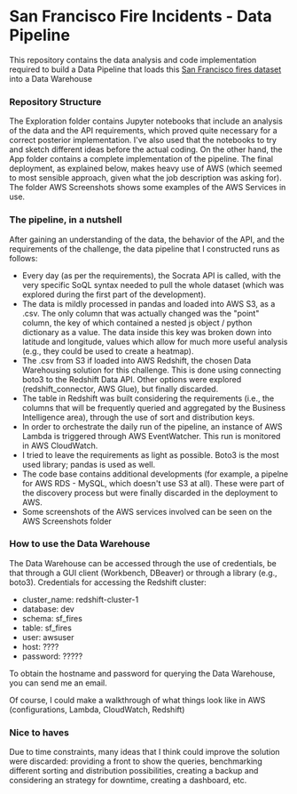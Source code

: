 # San Francisco Fire Incidents - Data Pipeline

This repository contains the data analysis and code implementation required to build a Data Pipeline that loads this [San Francisco fires dataset](https://data.sfgov.org/Public-Safety/Fire-Incidents/wr8u-xric) into a Data Warehouse

### Repository Structure

The Exploration folder contains Jupyter notebooks that include an analysis of the data and the API requirements, which proved quite necessary for a correct posterior implementation. I've also used that the notebooks to try and sketch different ideas before the actual coding. On the other hand, the App folder contains a complete implementation of the pipeline. The final deployment, as explained below, makes heavy use of AWS (which seemed to most sensible approach, given what the job description was asking for). The folder AWS Screenshots shows some examples of the AWS Services in use.

### The pipeline, in a nutshell

After gaining an understanding of the data, the behavior of the API, and the requirements of the challenge, the data pipeline that I constructed runs as follows:
- Every day (as per the requirements), the Socrata API is called, with the very specific SoQL syntax needed to pull the whole dataset (which was explored during the first part of the development).
- The data is mildly processed in pandas and loaded into AWS S3, as a .csv. The only column that was actually changed was the "point" column, the key of which contained a nested js object / python dictionary as a value. The data inside this key was broken down into latitude and longitude, values which allow for much more useful analysis (e.g., they could be used to create a heatmap).
- The .csv from S3 if loaded into AWS Redshift, the chosen Data Warehousing solution for this challenge. This is done using connecting boto3 to the Redshift Data API. Other options were explored (redshift_connector, AWS Glue), but finally discarded. 
- The table in Redshift was built considering the requirements (i.e., the columns that will be frequently queried and aggregated by the Business Intelligence area), through the use of sort and distribution keys.
- In order to orchestrate the daily run of the pipeline, an instance of AWS Lambda is triggered through AWS EventWatcher. This run is monitored in AWS CloudWatch. 
- I tried to leave the requirements as light as possible. Boto3 is the most used library; pandas is used as well.
- The code base contains additional developments (for example, a pipelne for AWS RDS - MySQL, which doesn't use S3 at all). These were part of the discovery process but were finally discarded in the deployment to AWS.
- Some screenshots of the AWS services involved can be seen on the AWS Screenshots folder

### How to use the Data Warehouse

The Data Warehouse can be accessed through the use of credentials, be that through a GUI client (Workbench, DBeaver) or through a library (e.g., boto3).
Credentials for accessing the Redshift cluster: 
- cluster_name: redshift-cluster-1
- database: dev
- schema: sf_fires
- table: sf_fires
- user: awsuser
- host: ????
- password: ????? 

To obtain the hostname and password for querying the Data Warehouse, you can send me an email.

Of course, I could make a walkthrough of what things look like in AWS (configurations, Lambda, CloudWatch, Redshift)

### Nice to haves

Due to time constraints, many ideas that I think could improve the solution were discarded: providing a front to show the queries, benchmarking different sorting and distribution possibilities, creating a backup and considering an strategy for downtime, creating a dashboard, etc.
